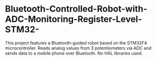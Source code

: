 # Bluetooth-Controlled-Robot-with-ADC-Monitoring-Register-Level-STM32-
This project features a Bluetooth-guided robot based on the STM32F4 microcontroller. Reads analog values from 3 potentiometers via ADC and sends data to a mobile phone over Bluetooth. No HAL libraries used.
